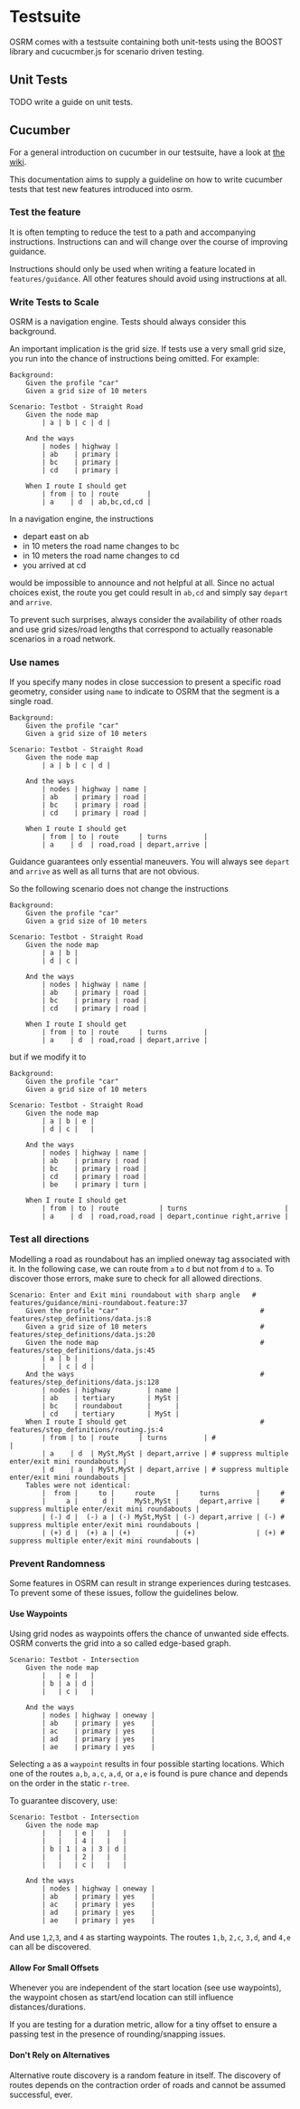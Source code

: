 # Testsuite

OSRM comes with a testsuite containing both unit-tests using the BOOST library and cucucmber.js for scenario driven testing.

## Unit Tests

TODO write a guide on unit tests.

## Cucumber

For a general introduction on cucumber in our testsuite, have a look at [the wiki](https://github.com/Project-OSRM/osrm-backend/wiki/Cucumber-Test-Suite).

This documentation aims to supply a guideline on how to write cucumber tests that test new features introduced into osrm.

### Test the feature

It is often tempting to reduce the test to a path and accompanying instructions. Instructions can and will change over the course of improving guidance.

Instructions should only be used when writing a feature located in `features/guidance`. All other features should avoid using instructions at all.

### Write Tests to Scale

OSRM is a navigation engine. Tests should always consider this background. 

An important implication is the grid size. If tests use a very small grid size, you run into the chance of instructions being omitted.
For example:

```
Background:
    Given the profile "car"
    Given a grid size of 10 meters

Scenario: Testbot - Straight Road
    Given the node map
        | a | b | c | d |

    And the ways
        | nodes | highway |
        | ab    | primary |
        | bc    | primary |
        | cd    | primary |

    When I route I should get
        | from | to | route       |
        | a    | d  | ab,bc,cd,cd |

```

In a navigation engine, the instructions

 - depart east on ab
 - in 10 meters the road name changes to bc
 - in 10 meters the road name changes to cd
 - you arrived at cd
 
would be impossible to announce and not helpful at all.
Since no actual choices exist, the route you get could result in `ab,cd` and simply say `depart` and `arrive`.

To prevent such surprises, always consider the availability of other roads and use grid sizes/road lengths that correspond to actually reasonable scenarios in a road network.

### Use names

If you specify many nodes in close succession to present a specific road geometry, consider using `name` to indicate to OSRM that the segment is a single road.

```
Background:
    Given the profile "car"
    Given a grid size of 10 meters

Scenario: Testbot - Straight Road
    Given the node map
        | a | b | c | d |

    And the ways
        | nodes | highway | name |
        | ab    | primary | road |
        | bc    | primary | road |
        | cd    | primary | road |

    When I route I should get
        | from | to | route     | turns         |
        | a    | d  | road,road | depart,arrive |

```

Guidance guarantees only essential maneuvers. You will always see `depart` and `arrive` as well as all turns that are not obvious.

So the following scenario does not change the instructions

```
Background:
    Given the profile "car"
    Given a grid size of 10 meters

Scenario: Testbot - Straight Road
    Given the node map
        | a | b |
        | d | c |

    And the ways
        | nodes | highway | name |
        | ab    | primary | road |
        | bc    | primary | road |
        | cd    | primary | road |

    When I route I should get
        | from | to | route     | turns         |
        | a    | d  | road,road | depart,arrive |
```

but if we modify it to

```
Background:
    Given the profile "car"
    Given a grid size of 10 meters

Scenario: Testbot - Straight Road
    Given the node map
        | a | b | e |
        | d | c |   |

    And the ways
        | nodes | highway | name |
        | ab    | primary | road |
        | bc    | primary | road |
        | cd    | primary | road |
        | be    | primary | turn |

    When I route I should get
        | from | to | route          | turns                        |
        | a    | d  | road,road,road | depart,continue right,arrive |
```

### Test all directions

Modelling a road as roundabout has an implied oneway tag associated with it. In the following case, we can route from `a` to `d` but not from `d` to `a`.
To discover those errors, make sure to check for all allowed directions.

```
Scenario: Enter and Exit mini roundabout with sharp angle   # features/guidance/mini-roundabout.feature:37
    Given the profile "car"                                   # features/step_definitions/data.js:8
    Given a grid size of 10 meters                            # features/step_definitions/data.js:20
    Given the node map                                        # features/step_definitions/data.js:45
        | a | b |   |
        |   | c | d |
    And the ways                                              # features/step_definitions/data.js:128
        | nodes | highway         | name |
        | ab    | tertiary        | MySt |
        | bc    | roundabout      |      |
        | cd    | tertiary        | MySt |
    When I route I should get                                 # features/step_definitions/routing.js:4
        | from | to | route     | turns         | #                                               |
        | a    | d  | MySt,MySt | depart,arrive | # suppress multiple enter/exit mini roundabouts |
        | d    | a  | MySt,MySt | depart,arrive | # suppress multiple enter/exit mini roundabouts |
    Tables were not identical:
        |  from |     to |     route     |     turns         |     #
        |     a |      d |     MySt,MySt |     depart,arrive |     # suppress multiple enter/exit mini roundabouts |
        | (-) d |  (-) a | (-) MySt,MySt | (-) depart,arrive | (-) # suppress multiple enter/exit mini roundabouts |
        | (+) d |  (+) a | (+)           | (+)               | (+) # suppress multiple enter/exit mini roundabouts |
```

### Prevent Randomness

Some features in OSRM can result in strange experiences during testcases. To prevent some of these issues, follow the guidelines below.

#### Use Waypoints
Using grid nodes as waypoints offers the chance of unwanted side effects.
OSRM converts the grid into a so called edge-based graph.

```
Scenario: Testbot - Intersection
    Given the node map
        |   | e |   |
        | b | a | d |
        |   | c |   |

    And the ways
        | nodes | highway | oneway |
        | ab    | primary | yes    |
        | ac    | primary | yes    |
        | ad    | primary | yes    |
        | ae    | primary | yes    |
```
Selecting `a` as a `waypoint` results in four possible starting locations. Which one of the routes `a,b`, `a,c`, `a,d`, or `a,e` is found is pure chance and depends on the order in the static `r-tree`.

To guarantee discovery, use:

```
Scenario: Testbot - Intersection
    Given the node map
        |   |   | e |   |   |
        |   |   | 4 |   |   |
        | b | 1 | a | 3 | d |
        |   |   | 2 |   |   |
        |   |   | c |   |   |

    And the ways
        | nodes | highway | oneway |
        | ab    | primary | yes    |
        | ac    | primary | yes    |
        | ad    | primary | yes    |
        | ae    | primary | yes    |
```
And use `1`,`2`,`3`, and `4` as starting waypoints. The routes `1,b`, `2,c`, `3,d`, and `4,e` can all be discovered.

#### Allow For Small Offsets

Whenever you are independent of the start location (see use waypoints), the waypoint chosen as start/end location can still influence distances/durations.

If you are testing for a duration metric, allow for a tiny offset to ensure a passing test in the presence of rounding/snapping issues.

#### Don't Rely on Alternatives
Alternative route discovery is a random feature in itself. The discovery of routes depends on the contraction order of roads and cannot be assumed successful, ever.
